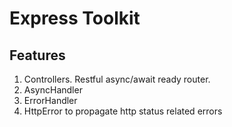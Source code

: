 # Express Toolkit

## Features

1. Controllers. Restful async/await ready router.
2. AsyncHandler
3. ErrorHandler
4. HttpError to propagate http status related errors
